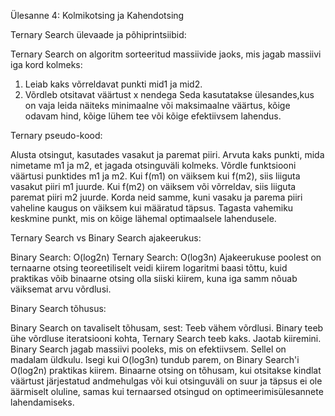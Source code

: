 Ülesanne 4: Kolmikotsing ja Kahendotsing 


Ternary Search ülevaade ja põhiprintsiibid:

Ternary Search on algoritm sorteeritud massiivide jaoks, mis jagab massiivi iga kord kolmeks:
1. Leiab kaks võrreldavat punkti mid1 ja mid2.
2. Võrdleb otsitavat väärtust x nendega
Seda kasutatakse ülesandes,kus on vaja leida näiteks minimaalne või maksimaalne väärtus, kõige odavam hind, kõige lühem tee või kõige efektiivsem lahendus.


Ternary pseudo-kood:

Alusta otsingut, kasutades vasakut ja paremat piiri.
Arvuta kaks punkti, mida nimetame m1 ja m2, et jagada otsinguväli kolmeks.
Võrdle funktsiooni väärtusi punktides m1 ja m2.
Kui f(m1) on väiksem kui f(m2), siis liiguta vasakut piiri m1 juurde.
Kui f(m2) on väiksem või võrreldav, siis liiguta paremat piiri m2 juurde.
Korda neid samme, kuni vasaku ja parema piiri vaheline kaugus on väiksem kui määratud täpsus.
Tagasta vahemiku keskmine punkt, mis on kõige lähemal optimaalsele lahendusele.



Ternary Search vs Binary Search ajakeerukus:

Binary Search: O(log⁡2n)
Ternary Search: O(log⁡3n)
Ajakeerukuse poolest on ternaarne otsing teoreetiliselt veidi kiirem logaritmi baasi tõttu,
kuid praktikas võib binaarne otsing olla siiski kiirem, kuna iga samm nõuab väiksemat arvu võrdlusi.



Binary Search tõhusus:

Binary Search on tavaliselt tõhusam, sest:
Teeb vähem võrdlusi. Binary teeb ühe võrdluse iteratsiooni kohta, Ternary Search teeb kaks.
Jaotab kiiremini. Binary Search jagab massiivi pooleks, mis on efektiivsem.
Sellel on madalam üldkulu. Isegi kui O(log⁡3n) tundub parem, on Binary Search'i O(log⁡2n) praktikas kiirem.
Binaarne otsing on tõhusam, kui otsitakse kindlat väärtust järjestatud andmehulgas või kui otsinguväli on suur ja täpsus ei ole äärmiselt oluline, samas kui ternaarsed otsingud on optimeerimisülesannete lahendamiseks.
